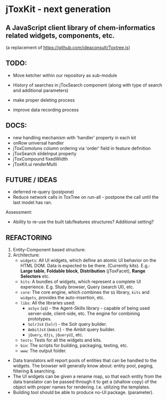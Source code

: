 # jToxKit - next generation
## A JavaScript client library of chem-informatics related widgets, components, etc.

(a replacement of https://github.com/ideaconsult/Toxtree.js)

## TODO:
- Move ketcher within our repository as sub-module

- History of searches in jToxSearch component (along with type of search and additional parameters)
- make proper deleting process
- improve data recording process

## DOCS:
- new handling mechanism with 'handler' property in each kit
- onRow universal handler
- jToxComoluns column ordering via 'order' field in feature definition
- jToxSearch slideInput property
- jToxCompound fixedWidth
- jToxKit.ui renderMulti


## FUTURE / IDEAS
- deferred re-query (postpone)
- Reduce network calls in ToxTree on run-all - postpone the call until the last model has ran.

Assessment:
- Ability to re-use the built tab/features structures? Additional setting?
 
## REFACTORING

1. Entity-Component based structure:
2. Architecture:
	- `widgets`: All UI widgets, which define an atomic UI behavior on the HTML DOM. Data is expected to be there. (Currently kits). E.g.: **Large table**, **Foldable block**, **Distribution** (jToxFacet), **Range Selectors**  etc.
	- `kits`: A bundles of widgets, which represent a complete UI experience. E.g. Study browser, Query (search UI), etc.
	- `core`: The core engine, which combines the `$$` library, `kits` and `widgets`, provides the auto-insertion, etc.
	- `libs`: All the libraries used:
		- `asSys` (`a$`) - the Agent-Skills library - capable of being used server-side, client-side, etc. The engine for combining prototypes.
		- `SolrJsX` (`Solr`) - the Solr query builder.
		- `AmbitJsX` (`Ambit`) - the Ambit query builder.
		- `jQuery`, `d3js`, `jQueryUI`, etc.
	- `tests`: Tests for all the widgets and kits.
	- `bin`: The scripts for building, packaging, testing, etc.
	- `www`: The output folder.
 

- Data translators will report pools of entities that can be handled to the widgets. The browser will generally know about: entity pool, paging, filtering & searching.
- The UI widgets can be given a rename map, so that each entity from the data translator can be passed through it to get a (shallow copy) of the object with proper names for rendering. I.e. utilizing the templates.
- Building tool should be able to produce no-UI package. (parameter).
 
